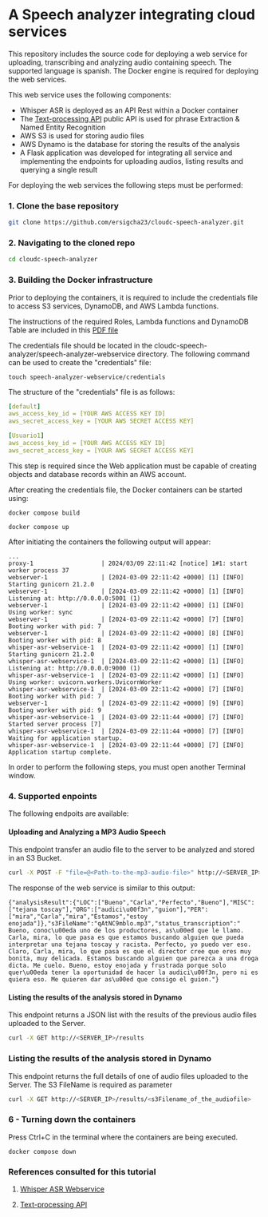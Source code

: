 # A Speech analyzer integrating cloud services

This repository includes the source code for deploying a web service for uploading, transcribing and analyzing audio containing speech. The supported language is spanish. The Docker engine is required for deploying the web services.

This web service uses the following components:
- Whisper ASR is deployed as an API Rest within a Docker container
- The [Text-processing API](http://text-processing.com/docs/index.html) public API is used for phrase Extraction & Named Entity Recognition
- AWS S3 is used for storing audio files
- AWS Dynamo is the database for storing the results of the analysis
- A Flask application was developed for integrating all service and implementing the endpoints for uploading audios, listing results and querying a single result

For deploying the web services the following steps must be performed:

### 1. Clone the base repository

```bash
git clone https://github.com/ersigcha23/cloudc-speech-analyzer.git
```

### 2. Navigating to the cloned repo

```bash
cd cloudc-speech-analyzer
```

### 3. Building the Docker infrastructure

Prior to deploying the containers, it is required to include the credentials file to access S3 services, DynamoDB, and AWS Lambda functions.

The instructions of the required Roles, Lambda functions and DynamoDB Table are included in this [PDF file](https://github.com/ersigcha23/cloudc-speech-analyzer/blob/f48b275b44006d74d29c7720e0c89eb6174d02e0/InstruccionesAWS.pdf)

The credentials file should be located in the cloudc-speech-analyzer/speech-analyzer-webservice directory. The following command can be used to create the "credentials" file:

```
touch speech-analyzer-webservice/credentials
```

 The structure of the "credentials" file is as follows:

 ```yaml
[default]
aws_access_key_id = [YOUR AWS ACCESS KEY ID]
aws_secret_access_key = [YOUR AWS SECRET ACCESS KEY]

[Usuario1]
aws_access_key_id = [YOUR AWS ACCESS KEY ID]
aws_secret_access_key = [YOUR AWS SECRET ACCESS KEY]
```
 
This step is required since the Web application must be capable of creating objects and database records within an AWS account.

After creating the credentials file, the Docker containers can be started using:

```
docker compose build
```
```
docker compose up
```

After initiating the containers the following output will appear:

```console
...
proxy-1                   | 2024/03/09 22:11:42 [notice] 1#1: start worker process 37
webserver-1               | [2024-03-09 22:11:42 +0000] [1] [INFO] Starting gunicorn 21.2.0
webserver-1               | [2024-03-09 22:11:42 +0000] [1] [INFO] Listening at: http://0.0.0.0:5001 (1)
webserver-1               | [2024-03-09 22:11:42 +0000] [1] [INFO] Using worker: sync
webserver-1               | [2024-03-09 22:11:42 +0000] [7] [INFO] Booting worker with pid: 7
webserver-1               | [2024-03-09 22:11:42 +0000] [8] [INFO] Booting worker with pid: 8
whisper-asr-webservice-1  | [2024-03-09 22:11:42 +0000] [1] [INFO] Starting gunicorn 21.2.0
whisper-asr-webservice-1  | [2024-03-09 22:11:42 +0000] [1] [INFO] Listening at: http://0.0.0.0:9000 (1)
whisper-asr-webservice-1  | [2024-03-09 22:11:42 +0000] [1] [INFO] Using worker: uvicorn.workers.UvicornWorker
whisper-asr-webservice-1  | [2024-03-09 22:11:42 +0000] [7] [INFO] Booting worker with pid: 7
webserver-1               | [2024-03-09 22:11:42 +0000] [9] [INFO] Booting worker with pid: 9
whisper-asr-webservice-1  | [2024-03-09 22:11:44 +0000] [7] [INFO] Started server process [7]
whisper-asr-webservice-1  | [2024-03-09 22:11:44 +0000] [7] [INFO] Waiting for application startup.
whisper-asr-webservice-1  | [2024-03-09 22:11:44 +0000] [7] [INFO] Application startup complete.
```
In order to perform the following steps, you must open another Terminal window.

### 4. Supported enpoints

The following endpoits are available:

#### Uploading and Analyzing a MP3 Audio Speech

This endpoint transfer an audio file to the server to be analyzed and stored in an S3 Bucket.  

```bash
curl -X POST -F "file=@<Path-to-the-mp3-audio-file>" http://<SERVER_IP>/uploadFile
```

The response of the web service is similar to this output:

```console
{"analysisResult":{"LOC":["Bueno","Carla","Perfecto","Bueno"],"MISC":["tejana toscay"],"ORG":["audici\u00f3n","guion"],"PER":["mira","Carla","mira","Estamos","estoy enojada"]},"s3FileName":"qAtNC9mblo.mp3","status_transcription":" Bueno, conoc\u00eda uno de los productores, as\u00ed que le llamo. Carla, mira, lo que pasa es que estamos buscando alguien que pueda interpretar una tejana toscay y racista. Perfecto, yo puedo ver eso. Claro, Carla, mira, lo que pasa es que el director cree que eres muy bonita, muy delicada. Estamos buscando alguien que parezca a una droga dicta. Me cuelo. Bueno, estoy enojada y frustrada porque solo quer\u00eda tener la oportunidad de hacer la audici\u00f3n, pero ni es quiera eso. Me quieren dar as\u00ed que consigo el guion."}
```

#### Listing the results of the analysis stored in Dynamo

This endpoint returns a JSON list with the results of the previous audio files uploaded to the Server.

```bash
curl -X GET http://<SERVER_IP>/results
```

### Listing the results of the analysis stored in Dynamo

This endpoint returns the full details of one of audio files uploaded to the Server. The S3 FileName is required as parameter

```bash
curl -X GET http://<SERVER_IP>/results/<s3Filename_of_the_audiofile>
```

### 6 - Turning down the containers

Press Ctrl+C in the terminal where the containers are being executed.

```console
docker compose down
```

### References consulted for this tutorial

1. [Whisper ASR Webservice](https://github.com/ahmetoner/whisper-asr-webservice)

2. [Text-processing API](http://text-processing.com/docs/index.html)


